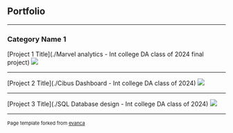 ## Portfolio

---

### Category Name 1 

[Project 1 Title](./Marvel analytics - Int college DA class of 2024 final project)
<img src="[images/dummy_thumbnail.jpg?raw=true](https://drive.google.com/file/d/1MDSof7XLaQeDKBG8LmoVL31u5U-7czmW/view?usp=drive_link)"/>

---
[Project 2 Title](./Cibus Dashboard - Int college DA class of 2024)
<img src="[images/dummy_thumbnail.jpg?raw=true](https://drive.google.com/file/d/1B7irGy0TsO3WqMh7dUhuW4cegujV4xZn/view?usp=drive_link)"/>

---
[Project 3 Title](./SQL Database design - Int college DA class of 2024)
<img src="[images/dummy_thumbnail.jpg?raw=true](https://drive.google.com/file/d/1cWKCkicJUmjOkQ1eehW4OrTP52eohDVk/view?usp=drive_link)"/>




---
<p style="font-size:11px">Page template forked from <a href="https://github.com/evanca/quick-portfolio">evanca</a></p>
<!-- Remove above link if you don't want to attibute -->
